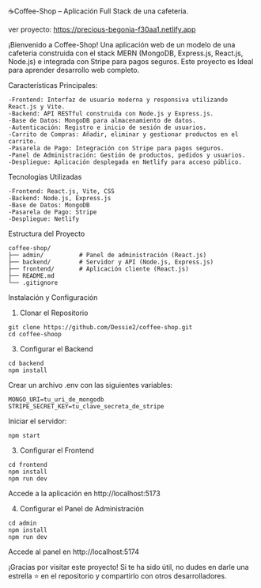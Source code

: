 ☕Coffee-Shop – Aplicación Full Stack de una cafeteria.

ver proyecto: https://precious-begonia-f30aa1.netlify.app

¡Bienvenido a Coffee-Shop!  Una aplicación web de un modelo de una cafeteria construida con el stack MERN (MongoDB, Express.js, React.js, Node.js) e integrada con Stripe para pagos seguros. Este proyecto es Ideal para aprender desarrollo web completo.

Características Principales:
```
-Frontend: Interfaz de usuario moderna y responsiva utilizando React.js y Vite.
-Backend: API RESTful construida con Node.js y Express.js.
-Base de Datos: MongoDB para almacenamiento de datos.
-Autenticación: Registro e inicio de sesión de usuarios.
-Carrito de Compras: Añadir, eliminar y gestionar productos en el carrito.
-Pasarela de Pago: Integración con Stripe para pagos seguros.
-Panel de Administración: Gestión de productos, pedidos y usuarios.
-Despliegue: Aplicación desplegada en Netlify para acceso público.
```

Tecnologías Utilizadas
```
-Frontend: React.js, Vite, CSS
-Backend: Node.js, Express.js
-Base de Datos: MongoDB
-Pasarela de Pago: Stripe
-Despliegue: Netlify
```

 Estructura del Proyecto
```
coffee-shop/
├── admin/          # Panel de administración (React.js)
├── backend/        # Servidor y API (Node.js, Express.js)
├── frontend/       # Aplicación cliente (React.js)
├── README.md
└── .gitignore
```

Instalación y Configuración
1. Clonar el Repositorio
```
git clone https://github.com/Dessie2/coffee-shop.git
cd coffee-shoop
```

3. Configurar el Backend
```
cd backend
npm install
```
Crear un archivo .env con las siguientes variables:
```
MONGO_URI=tu_uri_de_mongodb
STRIPE_SECRET_KEY=tu_clave_secreta_de_stripe
```
Iniciar el servidor:
```
npm start
```
3. Configurar el Frontend
```
cd frontend
npm install
npm run dev
```
Accede a la aplicación en http://localhost:5173

4. Configurar el Panel de Administración
```
cd admin
npm install
npm run dev
```
Accede al panel en http://localhost:5174

¡Gracias por visitar este proyecto! Si te ha sido útil, no dudes en darle una estrella ⭐ en el repositorio y compartirlo con otros desarrolladores.




